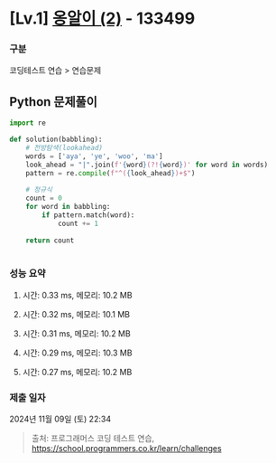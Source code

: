 # [Lv.1] [옹알이 (2)](https://school.programmers.co.kr/learn/courses/30/lessons/133499?language=python3) - 133499 

### 구분

코딩테스트 연습 > 연습문제

## Python 문제풀이

```py
import re

def solution(babbling):
    # 전방탐색(lookahead)
    words = ['aya', 'ye', 'woo', 'ma']
    look_ahead = "|".join(f'{word}(?!{word})' for word in words)
    pattern = re.compile(f"^({look_ahead})+$")
    
    # 정규식
    count = 0
    for word in babbling:
        if pattern.match(word):
            count += 1
    
    return count
    
```

### 성능 요약

1. 시간: 0.33 ms, 메모리: 10.2 MB

2. 시간: 0.32 ms, 메모리: 10.1 MB
3. 시간: 0.31 ms, 메모리: 10.2 MB
4. 시간: 0.29 ms, 메모리: 10.3 MB
5. 시간: 0.27 ms, 메모리: 10.2 MB

### 제출 일자

2024년 11월 09일 (토) 22:34

> 출처: 프로그래머스 코딩 테스트 연습, https://school.programmers.co.kr/learn/challenges